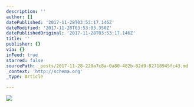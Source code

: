 ```yaml
---
description: ''
author: []
datePublished: '2017-11-28T03:53:17.146Z'
dateModified: '2017-11-28T03:53:03.350Z'
datePublishedOriginal: '2017-11-28T03:53:17.146Z'
title: ''
publisher: {}
via: {}
inFeed: true
starred: false
sourcePath: _posts/2017-11-28-229a7c8a-0a80-482b-82d9-82718945fc43.md
_context: 'http://schema.org'
_type: Article

---
```

![](https://the-grid-user-content.s3-us-west-2.amazonaws.com/de52781a-6fb8-4ed6-ae78-62a3c9321950.jpg)